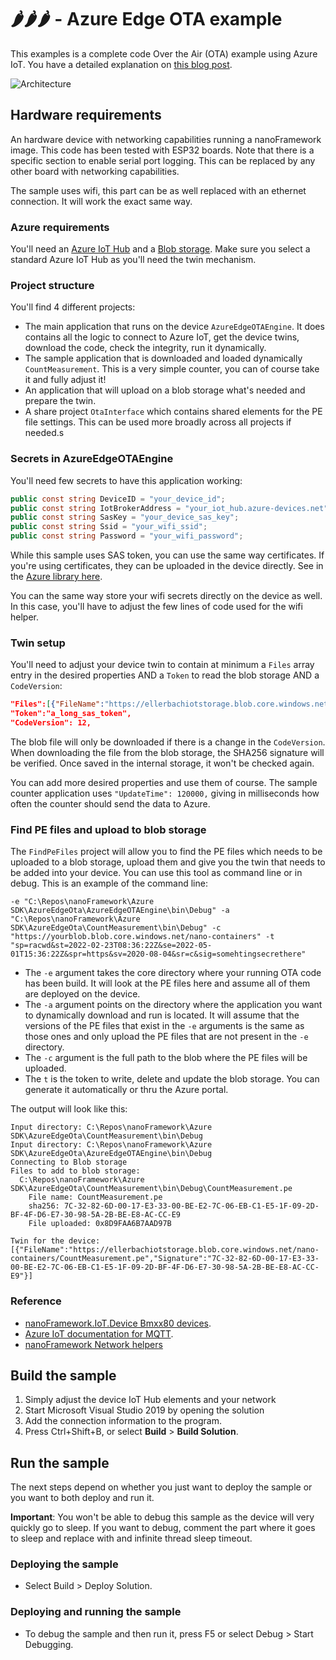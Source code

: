 # 🌶️🌶️🌶️ - Azure Edge OTA example

This examples is a complete code Over the Air (OTA) example using Azure IoT. You have a detailed explanation on [this blog post](https://www.nanoframework.net/over-the-air-net-nanoframework-code-update-using-azure-iot/).

![Architecture](architecture.png)

## Hardware requirements

An hardware device with networking capabilities running a nanoFramework image. 
This code has been tested with ESP32 boards. Note that there is a specific section to enable serial port logging. This can be replaced by any other board with networking capabilities.

The sample uses wifi, this part can be as well replaced with an ethernet connection. It will work the exact same way.

### Azure requirements

You'll need an [Azure IoT Hub](https://docs.microsoft.com/en-us/azure/iot-hub/iot-concepts-and-iot-hub) and a [Blob storage](https://docs.microsoft.com/en-us/azure/storage/blobs/). Make sure you select a standard Azure IoT Hub as you'll need the twin mechanism.

### Project structure

You'll find 4 different projects:

* The main application that runs on the device `AzureEdgeOTAEngine`. It does contains all the logic to connect to Azure IoT, get the device twins, download the code, check the integrity, run it dynamically.
* The sample application that is downloaded and loaded dynamically `CountMeasurement`. This is a very simple counter, you can of course take it and fully adjust it!
* An application that will upload on a blob storage what's needed and prepare the twin.
* A share project `OtaInterface` which contains shared elements for the PE file settings. This can be used more broadly across all projects if needed.s

### Secrets in AzureEdgeOTAEngine

You'll need few secrets to have this application working:

```csharp
public const string DeviceID = "your_device_id";
public const string IotBrokerAddress = "your_iot_hub.azure-devices.net";
public const string SasKey = "your_device_sas_key";
public const string Ssid = "your_wifi_ssid";
public const string Password = "your_wifi_password";
```

While this sample uses SAS token, you can use the same way certificates. If you're using certificates, they can be uploaded in the device directly. See in the [Azure library here](https://github.com/nanoframework/nanoFramework.Azure.Devices#storing-the-certificate-on-the-device).

You can the same way store your wifi secrets directly on the device as well. In this case, you'll have to adjust the few lines of code used for the wifi helper.

### Twin setup

You'll need to adjust your device twin to contain at minimum a `Files` array entry in the desired properties AND a `Token` to read the blob storage AND a `CodeVersion`:

```json
"Files":[{"FileName":"https://ellerbachiotstorage.blob.core.windows.net/nano-containers/CountMeasurement.pe","Signature":"7C-32-82-6D-00-17-E3-33-00-BE-E2-7C-06-EB-C1-E5-1F-09-2D-BF-4F-D6-E7-30-98-5A-2B-BE-E8-AC-CC-E9"}],
"Token":"a_long_sas_token",
"CodeVersion": 12,
```

The blob file will only be downloaded if there is a change in the `CodeVersion`. When downloading the file from the blob storage, the SHA256 signature will be verified. Once saved in the internal storage, it won't be checked again.

You can add more desired properties and use them of course. The sample counter application uses `"UpdateTime": 120000,` giving in milliseconds how often the counter should send the data to Azure.

### Find PE files and upload to blob storage

The `FindPeFiles` project will allow you to find the PE files which needs to be uploaded to a blob storage, upload them and give you the twin that needs to be added into your device. You can use this tool as command line or in debug. This is an example of the command line:

```shell
-e "C:\Repos\nanoFramework\Azure SDK\AzureEdgeOta\AzureEdgeOTAEngine\bin\Debug" -a "C:\Repos\nanoFramework\Azure SDK\AzureEdgeOta\CountMeasurement\bin\Debug" -c "https://yourblob.blob.core.windows.net/nano-containers" -t "sp=racwd&st=2022-02-23T08:36:22Z&se=2022-05-01T15:36:22Z&spr=https&sv=2020-08-04&sr=c&sig=somehtingsecrethere"
```

* The `-e` argument takes the core directory where your running OTA code has been build. It will look at the PE files here and assume all of them are deployed on the device.
* The `-a` argument points on the directory where the application you want to dynamically download and run is located. It will assume that the versions of the PE files that exist in the `-e` arguments is the same as those ones and only upload the PE files that are not present in the `-e` directory.
* The `-c` argument is the full path to the blob where the PE files will be uploaded.
* The `t` is the token to write, delete and update the blob storage. You can generate it automatically or thru the Azure portal.

The output will look like this:

```text
Input directory: C:\Repos\nanoFramework\Azure SDK\AzureEdgeOta\CountMeasurement\bin\Debug
Input directory: C:\Repos\nanoFramework\Azure SDK\AzureEdgeOta\AzureEdgeOTAEngine\bin\Debug
Connecting to Blob storage
Files to add to blob storage:
  C:\Repos\nanoFramework\Azure SDK\AzureEdgeOta\CountMeasurement\bin\Debug\CountMeasurement.pe
    File name: CountMeasurement.pe
    sha256: 7C-32-82-6D-00-17-E3-33-00-BE-E2-7C-06-EB-C1-E5-1F-09-2D-BF-4F-D6-E7-30-98-5A-2B-BE-E8-AC-CC-E9
    File uploaded: 0x8D9FAA6B7AAD97B

Twin for the device:
[{"FileName":"https://ellerbachiotstorage.blob.core.windows.net/nano-containers/CountMeasurement.pe","Signature":"7C-32-82-6D-00-17-E3-33-00-BE-E2-7C-06-EB-C1-E5-1F-09-2D-BF-4F-D6-E7-30-98-5A-2B-BE-E8-AC-CC-E9"}]
```

### Reference

- [nanoFramework.IoT.Device Bmxx80 devices](https://github.com/nanoframework/nanoFramework.IoT.Device/tree/develop/devices/Bmxx80).
- [Azure IoT documentation for MQTT](https://docs.microsoft.com/en-us/azure/iot-hub/iot-hub-mqtt-support).
- [nanoFramework Network helpers](https://github.com/nanoframework/System.Device.Wifi)

## Build the sample

1. Simply adjust the device IoT Hub elements and your network
2. Start Microsoft Visual Studio 2019 by opening the solution
3. Add the connection information to the program.
4. Press Ctrl+Shift+B, or select **Build** \> **Build Solution**.

## Run the sample

The next steps depend on whether you just want to deploy the sample or you want to both deploy and run it.

**Important**: You won't be able to debug this sample as the device will very quickly go to sleep. If you want to debug, comment the part where it goes to sleep and replace with and infinite thread sleep timeout.

### Deploying the sample

- Select Build > Deploy Solution.

### Deploying and running the sample

- To debug the sample and then run it, press F5 or select Debug >  Start Debugging.

